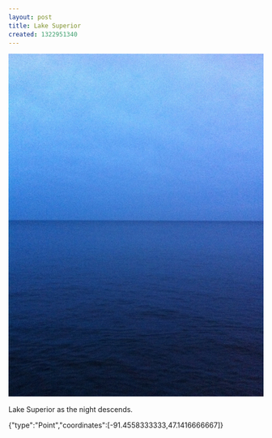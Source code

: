 ```yaml
---
layout: post
title: Lake Superior
created: 1322951340
---
```


![](/images/posts/lake-superior.jpg)

Lake Superior as the night descends.


<div class="location">
<span class="geojson">{"type":"Point","coordinates":[-91.4558333333,47.1416666667]}</span>
</div>
